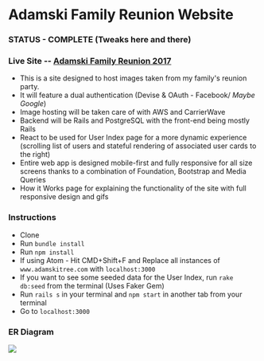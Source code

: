 # Adamski Family Reunion Website

### STATUS - COMPLETE (Tweaks here and there)

### Live Site -- [Adamski Family Reunion 2017](www.adamskitree.com)

* This is a site designed to host images taken from my family's reunion party.
* It will feature a dual authentication (Devise & OAuth - Facebook/ *Maybe Google*)
* Image hosting will be taken care of with AWS and CarrierWave
* Backend will be Rails and PostgreSQL with the front-end being mostly Rails
* React to be used for User Index page for a more dynamic experience (scrolling list of users and stateful rendering of associated user cards to the right)
* Entire web app is designed mobile-first and fully responsive for all size screens thanks to a combination of Foundation, Bootstrap and Media Queries
* How it Works page for explaining the functionality of the site with full responsive design and gifs

### Instructions

* Clone
* Run `bundle install`
* Run `npm install`
* If using Atom - Hit CMD+Shift+F and Replace all instances of `www.adamskitree.com` with `localhost:3000`
* If you want to see some seeded data for the User Index, run `rake db:seed` from the terminal (Uses Faker Gem)
* Run `rails s` in your terminal and `npm start` in another tab from your terminal
* Go to `localhost:3000`

### ER Diagram

![](http://i.imgur.com/kO43lM8.png)

